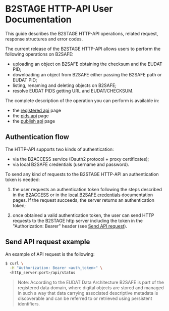 
# B2STAGE HTTP-API User Documentation

This guide describes the B2STAGE HTTP-API operations, related request, response structures and error codes.

The current release of the B2STAGE HTTP-API allows users to perform the following operations on B2SAFE:
- uploading an object on B2SAFE obtaining the checksum and the EUDAT PID;
- downloading an object from B2SAFE either passing the B2SAFE path or EUDAT PID;
- listing, renaming and deleting objects on B2SAFE;
- resolve EUDAT PIDS getting URL and EUDAT/CHECKSUM.

The complete description of the operation you can perform is available in:
- the [registered api](registered.md) page
- the [pids api](pids.md) page
- the [publish api](publish.md) page


## Authentication flow
The HTTP-API supports two kinds of authentication:
- via the B2ACCESS service (Oauth2 protocol + proxy certificates);
- via local B2SAFE credentials (username and password).

To send any kind of requests to the B2STAGE HTTP-API an authentication token is needed: 

1. the user requests an authentication token following the steps described in the [B2ACCESS](authentication.md) or in the [local B2SAFE credentials](authentication_b2safe.md) documentation pages. If the request succeeds, the server returns an authentication token;

2. once obtained a valid authentication token, the user can send HTTP requests to the B2STAGE http server including the token in the "Authorization: Bearer" header (see [Send API request](#send-api-request-example)).




## Send API request example
An example of API request is the following: 
```bash
$ curl \
  -H "Authorization: Bearer <auth_token>" \
  <http_server:port>/api/status 
```

>Note: According to the EUDAT Data Architecture B2SAFE is part of the registered data domain, where digital objects are stored and managed in such a way that data carrying associated descriptive metadata is discoverable and can be referred to or retrieved using persistent identifiers.